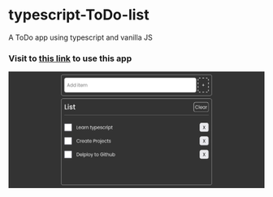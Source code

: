 # typescript-ToDo-list

A ToDo app using typescript and vanilla JS

### Visit to [this link](https://frontendfixer.github.io/typescript-ToDo-list/) to use this app

![typescript TODO List app](./screenshot.png)

